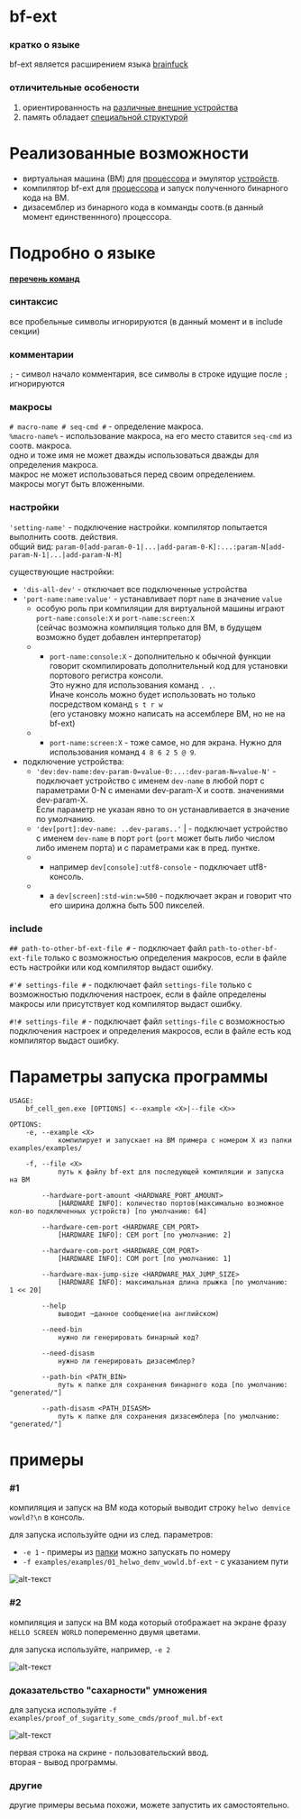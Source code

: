 # bf-ext
### кратко о языке
bf-ext является расширением языка [brainfuck](https://ru.wikipedia.org/wiki/Brainfuck)  

### отличительные особености
1. ориентированность на [различные внешние устройства](specifications/device/std_dev_ru.md)   
2. память обладает [специальной структурой](specifications/device/cem_ru.md) 


# Реализованные возможности
+ виртуальная машина (ВМ) для [процессора](specifications/cpu_std_ru.md) 
и эмулятор [устройств](specifications/device/std_dev_ru.md).
+ компилятор bf-ext для [процессора](specifications/cpu_std_ru.md) 
и запуск полученного бинарного кода на ВМ.
+ дизасемблер из бинарного кода в комманды соотв.(в данный момент единственнного) процессора.

# Подробно о языке
#### [перечень команд](specifications/bf_ext_spec.md)

### синтаксис
все пробельные символы игнорируются (в данный момент и в include секции)

### комментарии
`;` - символ начало комментария, все символы в строке идущие после `;` игнорируются  

### макросы
`# macro-name # seq-cmd #` - определение макроса.  
`%macro-name%` - использование макроса, на его место ставится `seq-cmd` из соотв. макроса.  
одно и тоже имя не может дважды использоваться дважды для определения макроса.  
макрос не может использоваться перед своим определением.  
макросы могут быть вложенными.  

### настройки
`'setting-name'` - подключение настройки. компилятор попытается выполнить соотв. действия.   
общий вид: `param-0[add-param-0-1|...|add-param-0-K]:...:param-N[add-param-N-1|...|add-param-N-M]`  

существующие настройки:  
+ `'dis-all-dev'` - отключает все подключенные устройства
+ `'port-name:name:value'` - устанавливает порт `name` в значение `value`
  + особую роль при компиляции для виртуальной машины играют `port-name:console:X` и `port-name:screen:X`  
  (сейчас возможна компиляция только для ВМ, в будущем возможно будет добавлен интерпретатор) 
  + + `port-name:console:X` - дополнительно к обычной функции говорит скомпилировать дополнительный код для установки портового регистра консоли.  
  Это нужно для использования команд `. ,`.  
  Иначе консоль можно будет использовать но только посредством команд `s t r w`  
  (его установку можно написать на ассемблере ВМ, но не на bf-ext)  
  + + `port-name:screen:X` - тоже самое, но для экрана. 
  Нужно для использования команд `4 8 6 2 5 @ 9`.
+ подключение устройства:
  + `'dev:dev-name:dev-param-0=value-0:...:dev-param-N=value-N'` - подключает устройство
  с именем `dev-name`  в любой порт c параметрами 0-N с именами dev-param-X и соотв. значениями dev-param-X.  
  Если параметр не указан явно то он устанавливается в значение по умолчанию. 
  + `'dev[port]:dev-name: ..dev-params..'` |  - подключает устройство с именем `dev-name` в порт `port` 
  (`port` может быть либо числом либо именем порта)  и с параметрами как в пред. пунтке. 
  + + например `dev[console]:utf8-console` - подключает utf8-консоль.
  + + а `dev[screen]:std-win:w=500` - подключает экран и говорит что его ширина должна быть 500 пикселей. 
  
### include
`## path-to-other-bf-ext-file #` - подключает файл `path-to-other-bf-ext-file` только с возможностью определения макросов, 
если в файле есть настройки или код компилятор выдаст ошибку.  

`#'# settings-file #` - подключает файл `settings-file` только с возможностью подключения настроек, 
если в файле определены макросы или присутствует код компилятор выдаст ошибку.

`#!# settings-file #` - подключает файл `settings-file` с возможностью подключения настроек и определения макросов, 
если в файле есть код компилятор выдаст ошибку.

# Параметры запуска программы
```
USAGE:
    bf_cell_gen.exe [OPTIONS] <--example <X>|--file <X>>

OPTIONS:
    -e, --example <X>
            компилирует и запускает на ВМ примера с номером X из папки examples/examples/

    -f, --file <X>
            путь к файлу bf-ext для последующей компиляции и запуска на ВМ

        --hardware-port-amount <HARDWARE_PORT_AMOUNT>
            [HARDWARE INFO]: количество портов(максимально возможное кол-во подключенных устройств) [по умолчанию: 64]

        --hardware-cem-port <HARDWARE_CEM_PORT>
            [HARDWARE INFO]: CEM port [по умолчанию: 2]

        --hardware-com-port <HARDWARE_COM_PORT>
            [HARDWARE INFO]: COM port [по умолчанию: 1]

        --hardware-max-jump-size <HARDWARE_MAX_JUMP_SIZE>
            [HARDWARE INFO]: максимальная длина прыжка [по умолчанию: 1 << 20]

        --help
            выводит ~данное сообщение(на английском)

        --need-bin
            нужно ли генерировать бинарный код?

        --need-disasm
            нужно ли генерировать дизасемблер?

        --path-bin <PATH_BIN>
            путь к папке для сохранения бинарного кода [по умолчанию: "generated/"]

        --path-disasm <PATH_DISASM>
            путь к папке для сохранения дизасемблера [по умолчанию: "generated/"]
```

# примеры
### #1
компиляция и запуск на ВМ кода который выводит строку `helwo demvice wowld?\n` в консоль.

для запуска используйте одни из след. параметров:
+ `-e 1` - примеры из [папки](https://github.com/Nikita-str/brainfuck-ext--cell-gen-and-devs/tree/master/examples/examples) можно запускать по номеру 
+ `-f examples/examples/01_helwo_demv_wowld.bf-ext` - с указанием пути

![alt-текст](specifications/img/e_01.png)

### #2
компиляция и запуск на ВМ кода который отображает на экране фразу `HELLO SCREEN WORLD` попеременно двумя цветами.

для запуска используйте, например, `-e 2`

![alt-текст](specifications/img/e_02.png)

### доказательство "сахарности" умножения
для запуска используйте `-f examples/proof_of_sugarity_some_cmds/proof_mul.bf-ext`  

![alt-текст](specifications/img/sugar_mul.png)

первая строка на скрине - пользовательский ввод.  
вторая - вывод программы.

### другие
другие примеры весьма похожи, можете запустить их самостоятельно. 
